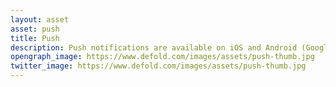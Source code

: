 ```yaml
---
layout: asset
asset: push
title: Push
description: Push notifications are available on iOS and Android (Google using Firebase Cloud Messaging) devices as a native extension and allow your game to inform the player about changes and updates.
opengraph_image: https://www.defold.com/images/assets/push-thumb.jpg
twitter_image: https://www.defold.com/images/assets/push-thumb.jpg
---
```

